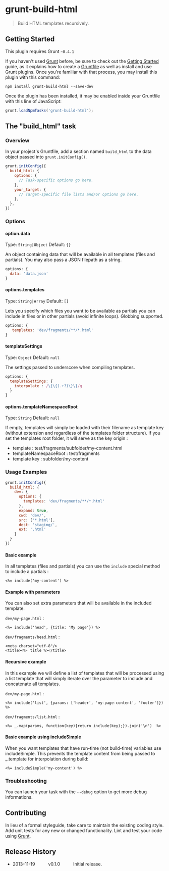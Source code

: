# grunt-build-html

> Build HTML templates recursively.

## Getting Started
This plugin requires Grunt `~0.4.1`

If you haven't used [Grunt](http://gruntjs.com/) before, be sure to check out the [Getting Started](http://gruntjs.com/getting-started) guide, as it explains how to create a [Gruntfile](http://gruntjs.com/sample-gruntfile) as well as install and use Grunt plugins. Once you're familiar with that process, you may install this plugin with this command:

```shell
npm install grunt-build-html --save-dev
```

Once the plugin has been installed, it may be enabled inside your Gruntfile with this line of JavaScript:

```js
grunt.loadNpmTasks('grunt-build-html');
```

## The "build_html" task

### Overview
In your project's Gruntfile, add a section named `build_html` to the data object passed into `grunt.initConfig()`.

```js
grunt.initConfig({
  build_html: {
    options: {
      // Task-specific options go here.
    },
    your_target: {
      // Target-specific file lists and/or options go here.
    },
  },
})
```

### Options

#### option.data
Type: `String|Object`
Default: `{}`

An object containing data that will be available in all templates (files and partials).
You may also pass a JSON filepath as a string.

```js
options: {
  data: 'data.json'
}
```

#### options.templates
Type: `String|Array`
Default: `[]`

Lets you specify which files you want to be available as partials you can include in files or in other partials (avoid infinite loops). 
Globbing supported.

```js
options: {
   templates: 'dev/fragments/**/*.html'
}
```

#### templateSettings
Type: `Object`
Default: `null`

The settings passed to underscore when compiling templates.

```js
options: {
  templateSettings: {
    interpolate : /\{\{(.+?)\}\}/g
  }
}
```

#### options.templateNamespaceRoot
Type: `String`
Default: `null`

If empty, templates will simply be loaded with their filename as template key (without extension and regardless of the templates folder structure).
If you set the templates root folder, it will serve as the key origin :

* template : test/fragments/subfolder/my-content.html
* templateNamespaceRoot : test/fragments
* template key : subfolder/my-content

### Usage Examples

```js
grunt.initConfig({
  build_html: {
    dev: {
      options: {
        templates: 'dev/fragments/**/*.html'
      },
      expand: true,
      cwd: 'dev/',
      src: ['*.html'],
      dest: 'staging/',
      ext: '.html'
    }
  }
})
```

#### Basic example
In all templates (files and partials) you can use the `include` special method to include a partials :

```
<%= include('my-content') %>
```

#### Example with parameters
You can also set extra parameters that will be available in the included template.

`dev/my-page.html` :
```
<%= include('head', {title: 'My page'}) %>
```

`dev/fragments/head.html` :
```
<meta charset="utf-8"/>
<title><%- title %></title>
```

#### Recursive example
In this example we will define a list of templates that will be processed using a list template that will simply iterate over the parameter to include and concatenate all templates.

`dev/my-page.html` :
```
<%= include('list', {params: ['header', 'my-page-content', 'footer']}) %>
```

`dev/fragments/list.html` :
```
<%= _.map(params, function(key){return include(key);}).join('\n')  %>
```

#### Basic example using includeSimple
When you want templates that have run-time (not build-time) variables use includeSimple.  This prevents the template content from being passed to _.template for interpolation during build:

```
<%= includeSimple('my-content') %>
```

### Troubleshooting
You can launch your task with the `--debug` option to get more debug informations.

## Contributing
In lieu of a formal styleguide, take care to maintain the existing coding style. Add unit tests for any new or changed functionality. Lint and test your code using [Grunt](http://gruntjs.com/).

## Release History

 * 2013-11-19   v0.1.0   Initial release.
